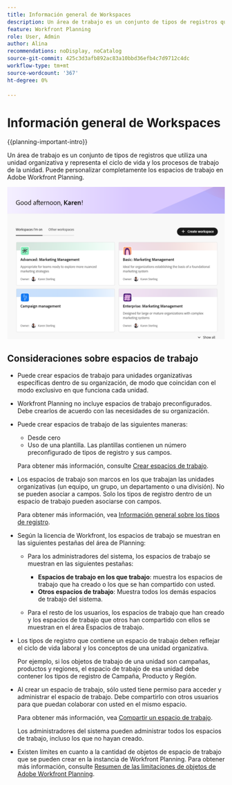 ```yaml
---
title: Información general de Workspaces
description: Un área de trabajo es un conjunto de tipos de registros que utiliza un equipo y que representa el ciclo de vida del trabajo del equipo. Puede personalizar completamente los espacios de trabajo en Adobe Workfront Planning para que coincidan con los flujos de trabajo de las unidades organizativas.
feature: Workfront Planning
role: User, Admin
author: Alina
recommendations: noDisplay, noCatalog
source-git-commit: 425c3d3afb892ac83a10bbd36efb4c7d9712c4dc
workflow-type: tm+mt
source-wordcount: '367'
ht-degree: 0%

---
```



# Información general de Workspaces

{{planning-important-intro}}

Un área de trabajo es un conjunto de tipos de registros que utiliza una unidad organizativa y representa el ciclo de vida y los procesos de trabajo de la unidad. Puede personalizar completamente los espacios de trabajo en Adobe Workfront Planning.


![](assets/workspaces-landing-page-admin-account.png)

## Consideraciones sobre espacios de trabajo

* Puede crear espacios de trabajo para unidades organizativas específicas dentro de su organización, de modo que coincidan con el modo exclusivo en que funciona cada unidad.
* Workfront Planning no incluye espacios de trabajo preconfigurados. Debe crearlos de acuerdo con las necesidades de su organización.
* Puede crear espacios de trabajo de las siguientes maneras:

   * Desde cero
   * Uso de una plantilla. Las plantillas contienen un número preconfigurado de tipos de registro y sus campos.

  Para obtener más información, consulte [Crear espacios de trabajo](/help/quicksilver/planning/architecture/create-workspaces.md).
* Los espacios de trabajo son marcos en los que trabajan las unidades organizativas (un equipo, un grupo, un departamento o una división). No se pueden asociar a campos. Solo los tipos de registro dentro de un espacio de trabajo pueden asociarse con campos.

  Para obtener más información, vea [Información general sobre los tipos de registro](/help/quicksilver/planning/architecture/overview-of-record-types.md).
* Según la licencia de Workfront, los espacios de trabajo se muestran en las siguientes pestañas del área de Planning:

   * Para los administradores del sistema, los espacios de trabajo se muestran en las siguientes pestañas:

      * **Espacios de trabajo en los que trabajo**: muestra los espacios de trabajo que ha creado o los que se han compartido con usted.
      * **Otros espacios de trabajo**: Muestra todos los demás espacios de trabajo del sistema.

   * Para el resto de los usuarios, los espacios de trabajo que han creado y los espacios de trabajo que otros han compartido con ellos se muestran en el área Espacios de trabajo.

* Los tipos de registro que contiene un espacio de trabajo deben reflejar el ciclo de vida laboral y los conceptos de una unidad organizativa.

  Por ejemplo, si los objetos de trabajo de una unidad son campañas, productos y regiones, el espacio de trabajo de esa unidad debe contener los tipos de registro de Campaña, Producto y Región.
* Al crear un espacio de trabajo, sólo usted tiene permiso para acceder y administrar el espacio de trabajo. Debe compartirlo con otros usuarios para que puedan colaborar con usted en el mismo espacio.

  Para obtener más información, vea [Compartir un espacio de trabajo](/help/quicksilver/planning/access/share-workspaces.md).

  Los administradores del sistema pueden administrar todos los espacios de trabajo, incluso los que no hayan creado.

<!--make this live with the GA: * There is no limit for how many workspaces you can create in your environment. However, we recommend not to have too many workspaces, as they could become hard to manage and your workflows might be too fragmented.-->

* Existen límites en cuanto a la cantidad de objetos de espacio de trabajo que se pueden crear en la instancia de Workfront Planning. Para obtener más información, consulte [Resumen de las limitaciones de objetos de Adobe Workfront Planning](/help/quicksilver/planning/general/limitations-overview.md).



